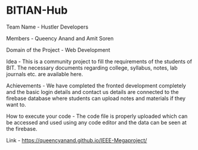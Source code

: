# BITIAN-Hub
Team Name - Hustler Developers

Members - Queency Anand and Amit Soren

Domain of the Project - Web Development

Idea - This is a community project to fill the requirements of the students of BIT. The necessary documents regarding college, syllabus, notes, lab journals etc. are available here.

Achievements - We have completed the fronted development completely and the basic login details and contact us details are connected to the firebase database where students can upload 
notes and materials if they want to.

How to execute your code - The code file is properly uploaded which can be accessed and used using any code editor and the data can be seen at the firebase.

Link - https://queencyanand.github.io/IEEE-Megaproject/
